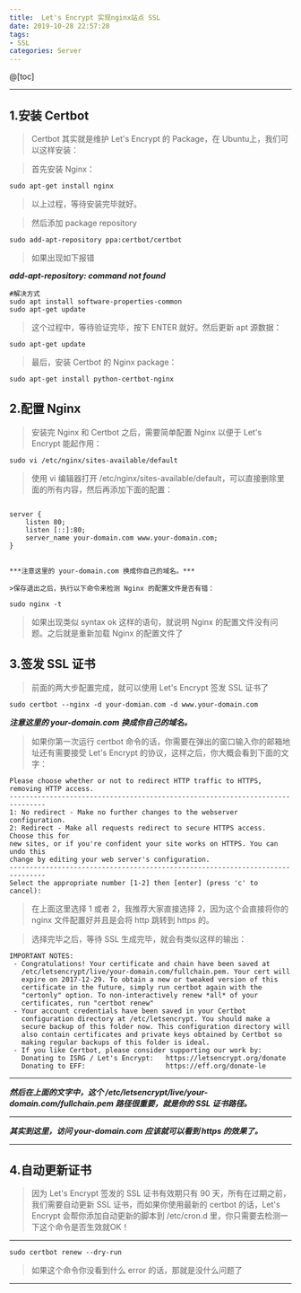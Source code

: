 ```yaml
---
title:  Let's Encrypt 实现nginx站点 SSL
date: 2019-10-28 22:57:28
tags: 
- SSL
categories: Server
---
```


@[toc]

---

## 1.安装 Certbot

> Certbot 其实就是维护 Let's Encrypt 的 Package，在 Ubuntu上，我们可以这样安装：

>首先安装 Nginx：

```shell
sudo apt-get install nginx

```

>以上过程，等待安装完毕就好。

>然后添加 package repository


```shell
sudo add-apt-repository ppa:certbot/certbot

```

>如果出现如下报错

***add-apt-repository: command not found***


```shell
#解决方式
sudo apt install software-properties-common
sudo apt-get update

```

>这个过程中，等待验证完毕，按下 ENTER 就好。然后更新 apt 源数据：


```shell
sudo apt-get update

```

>最后，安装 Certbot 的 Nginx package：


```shell
sudo apt-get install python-certbot-nginx

```
## 2.配置 Nginx

>安装完 Nginx 和 Certbot 之后，需要简单配置 Nginx 以便于 Let's Encrypt 能起作用：

```shell
sudo vi /etc/nginx/sites-available/default

```

>使用 vi 编辑器打开 /etc/nginx/sites-available/default，可以直接删除里面的所有内容，然后再添加下面的配置：

```shell

server {
    listen 80;
    listen [::]:80;
    server_name your-domain.com www.your-domain.com;
}

```

```shell

***注意这里的 your-domain.com 换成你自己的域名。***

>保存退出之后，执行以下命令来检测 Nginx 的配置文件是否有错：
```

```shell
sudo nginx -t

```

>如果出现类似 syntax ok 这样的语句，就说明 Nginx 的配置文件没有问题。之后就是重新加载 Nginx 的配置文件了

## 3.签发 SSL 证书

>前面的两大步配置完成，就可以使用 Let's Encrypt 签发 SSL 证书了

```shell
sudo certbot --nginx -d your-domian.com -d www.your-domain.com

```

***注意这里的 your-domain.com 换成你自己的域名。***

>如果你第一次运行 certbot 命令的话，你需要在弹出的窗口输入你的邮箱地址还有需要接受 Let's Encrypt 的协议，这样之后，你大概会看到下面的文字：

```shell
Please choose whether or not to redirect HTTP traffic to HTTPS, removing HTTP access.
-------------------------------------------------------------------------------
1: No redirect - Make no further changes to the webserver configuration.
2: Redirect - Make all requests redirect to secure HTTPS access. Choose this for
new sites, or if you're confident your site works on HTTPS. You can undo this
change by editing your web server's configuration.
-------------------------------------------------------------------------------
Select the appropriate number [1-2] then [enter] (press 'c' to cancel):

```

>在上面这里选择 1 或者 2，我推荐大家直接选择 2，因为这个会直接将你的 nginx 文件配置好并且是会将 http 跳转到 https 的。

>选择完毕之后，等待 SSL 生成完毕，就会有类似这样的输出：


```shell
IMPORTANT NOTES:
 - Congratulations! Your certificate and chain have been saved at
   /etc/letsencrypt/live/your-domain.com/fullchain.pem. Your cert will
   expire on 2017-12-29. To obtain a new or tweaked version of this
   certificate in the future, simply run certbot again with the
   "certonly" option. To non-interactively renew *all* of your
   certificates, run "certbot renew"
 - Your account credentials have been saved in your Certbot
   configuration directory at /etc/letsencrypt. You should make a
   secure backup of this folder now. This configuration directory will
   also contain certificates and private keys obtained by Certbot so
   making regular backups of this folder is ideal.
 - If you like Certbot, please consider supporting our work by:
   Donating to ISRG / Let's Encrypt:   https://letsencrypt.org/donate
   Donating to EFF:                    https://eff.org/donate-le

```
***

***然后在上面的文字中，这个 /etc/letsencrypt/live/your-domain.com/fullchain.pem 路径很重要，就是你的 SSL 证书路径。***

***

***其实到这里，访问 your-domain.com 应该就可以看到 https 的效果了。***
***
## 4.自动更新证书
>因为 Let's Encrypt 签发的 SSL 证书有效期只有 90 天，所有在过期之前，我们需要自动更新 SSL 证书，而如果你使用最新的 certbot 的话，Let's Encrypt 会帮你添加自动更新的脚本到 /etc/cron.d 里，你只需要去检测一下这个命令是否生效就OK！
***


```shell
sudo certbot renew --dry-run

```

>如果这个命令你没看到什么 error 的话，那就是没什么问题了

---
